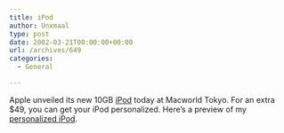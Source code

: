 ```yaml
---
title: iPod
author: Unxmaal
type: post
date: 2002-03-21T00:00:00+00:00
url: /archives/649
categories:
  - General

---
```

Apple unveiled its new 10GB [iPod][1] today at Macworld Tokyo. For an extra $49, you can get your iPod personalized. Here&#8217;s a preview of my [personalized iPod][2].

 [1]: http://www.apple.com/ipod/
 [2]: images/ipod.jpg